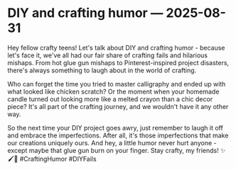 # DIY and crafting humor — 2025-08-31

Hey fellow crafty teens! Let's talk about DIY and crafting humor - because let's face it, we've all had our fair share of crafting fails and hilarious mishaps. From hot glue gun mishaps to Pinterest-inspired project disasters, there's always something to laugh about in the world of crafting.

Who can forget the time you tried to master calligraphy and ended up with what looked like chicken scratch? Or the moment when your homemade candle turned out looking more like a melted crayon than a chic decor piece? It's all part of the crafting journey, and we wouldn't have it any other way.

So the next time your DIY project goes awry, just remember to laugh it off and embrace the imperfections. After all, it's those imperfections that make our creations uniquely ours. And hey, a little humor never hurt anyone - except maybe that glue gun burn on your finger. Stay crafty, my friends! ✨🖌️🔨 #CraftingHumor #DIYFails
